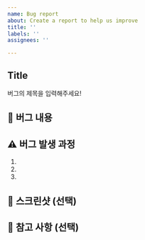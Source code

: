 ```yaml
---
name: Bug report
about: Create a report to help us improve
title: ''
labels: ''
assignees: ''

---
```


## Title

버그의 제목을 입력해주세요!

## 🤷 버그 내용

## ⚠ 버그 발생 과정
1.
2.
3.

## 📸 스크린샷 (선택)

## 👄 참고 사항 (선택)
